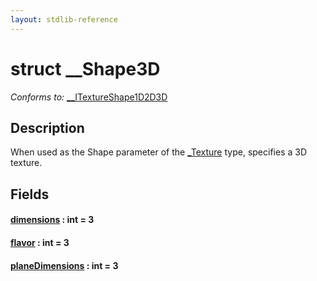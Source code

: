 ```yaml
---
layout: stdlib-reference
---
```


# struct \_\_Shape3D

*Conforms to:* [\_\_ITextureShape1D2D3D](../../interfaces/0_itextureshape1d2d3d-023agik/index)

## Description

When used as the <span class='code'>Shape</span> parameter of the <span class='code'><a href="../0texture-01/index.html" class="code_type">_Texture</a></span> type, specifies a 3D texture.


## Fields

####  <a id="decl-dimensions"></a>[dimensions](dimensions) : int = 3
####  <a id="decl-flavor"></a>[flavor](flavor) : int = 3
####  <a id="decl-planeDimensions"></a>[planeDimensions](planedimensions-5) : int = 3


<!-- RTD-TOC-START
```{toctree}
:titlesonly:
:hidden:

dimensions <dimensions>
flavor <flavor>
planeDimensions <planedimensions-5>
```
RTD-TOC-END -->
